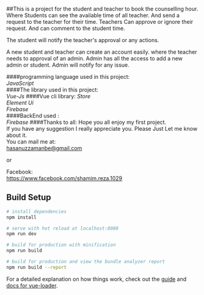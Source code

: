 ##This is a project for the student and teacher to book the counselling hour.
Where Students can see the available time of all teacher. And send a request to the teacher for their time.
Teachers Can approve or ignore their request. And can comment to the student time.

The student will notify the teacher's approval or any actions.

A new student and teacher can create an account easily.
where the teacher needs to approval of an admin.
Admin has all the access to add a new admin or student. Admin will notify for any issue.

####programming language used in this project: <br>
  _JavaScript<br>_
####The library used in this project:<br>
  _Vue-Js_
####Vue cli library:
  _Store<br>
  Element Ui<br>
  Firebase<br>_
  ####BackEnd used :<br>
  *Firebase*
  ####Thanks to all:
  Hope you all enjoy my first project. <br>If you have any suggestion I really appreciate you. Please Just Let me know about it.<br> You can mail me at:<br> hasanuzzamanbe@gmail.com
  
  or
  
  Facebook: <br>https://www.facebook.com/shamim.reza.1029


## Build Setup

``` bash
# install dependencies
npm install

# serve with hot reload at localhost:8080
npm run dev

# build for production with minification
npm run build

# build for production and view the bundle analyzer report
npm run build --report
```

For a detailed explanation on how things work, check out the [guide](http://vuejs-templates.github.io/webpack/) and [docs for vue-loader](http://vuejs.github.io/vue-loader).
